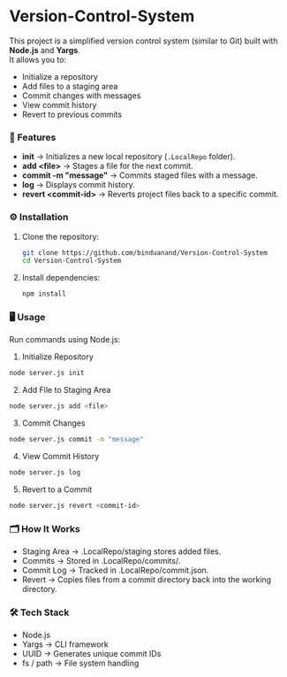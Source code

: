 # Version-Control-System

This project is a simplified version control system (similar to Git) built with **Node.js** and **Yargs**.  
It allows you to:

- Initialize a repository  
- Add files to a staging area  
- Commit changes with messages  
- View commit history  
- Revert to previous commits  



### 🚀 Features
- **init** → Initializes a new local repository (`.LocalRepo` folder).  
- **add \<file\>** → Stages a file for the next commit.  
- **commit -m "message"** → Commits staged files with a message.  
- **log** → Displays commit history.  
- **revert \<commit-id\>** → Reverts project files back to a specific commit.  





### ⚙️ Installation
1. Clone the repository:
   ```bash
   git clone https://github.com/binduanand/Version-Control-System
   cd Version-Control-System
   ```

2. Install dependencies:
   ```bash
   npm install
   ```


### 🖥️ Usage
Run commands using Node.js:

1. Initialize Repository
 ```bash
node server.js init
```

2. Add File to Staging Area
 ```bash
node server.js add <file>
```

3. Commit Changes
 ```bash
node server.js commit -m "message"
```

4. View Commit History
 ```bash
node server.js log
```

5. Revert to a Commit
 ```bash
 node server.js revert <commit-id>
```



### 🗂️ How It Works
- Staging Area → .LocalRepo/staging stores added files.
- Commits → Stored in .LocalRepo/commits/<commit-id>.
- Commit Log → Tracked in .LocalRepo/commit.json.
- Revert → Copies files from a commit directory back into the working directory.

### 🛠️ Tech Stack
 - Node.js
 - Yargs → CLI framework
 - UUID → Generates unique commit IDs
 - fs / path → File system handling

